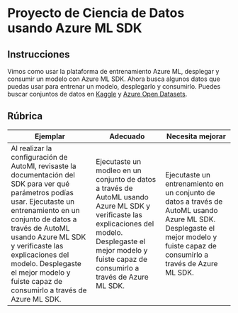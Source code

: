 # Proyecto de Ciencia de Datos usando Azure ML SDK

## Instrucciones

Vimos como usar la plataforma de entrenamiento Azure ML, desplegar y consumir un modelo con Azure ML SDK. Ahora busca algunos datos que puedas usar para entrenar un modelo, desplegarlo y consumirlo. Puedes buscar conjuntos de datos en [Kaggle](https://kaggle.com) y [Azure Open Datasets](https://azure.microsoft.com/services/open-datasets/catalog?WT.mc_id=academic-77958-bethanycheum&ocid=AID3041109).

## Rúbrica

| Ejemplar  | Adecuado | Necesita mejorar  |
|-----------|----------|-------------------|
| Al realizar la configuración de AutoMl, revisaste la documentación del SDK para ver qué parámetros podías usar. Ejecutaste un entrenamiento en un conjunto de datos a través de AutoML usando Azure ML SDK y verificaste las explicaciones del modelo. Desplegaste el mejor modelo y fuiste capaz de consumirlo a través de Azure ML SDK. | Ejecutaste un modleo en un conjunto de datos a través de AutoML usando Azure ML SDK y verificaste las explicaciones del modelo. Desplegaste el mejor modelo y fuiste capaz de consumirlo a través de Azure ML SDK. | Ejecutaste un entrenamiento en un conjunto de datos a través de AutoML usando Azure ML SDK. Desplegaste el mejor modelo y fuiste capaz de consumirlo a través de Azure ML SDK. |
